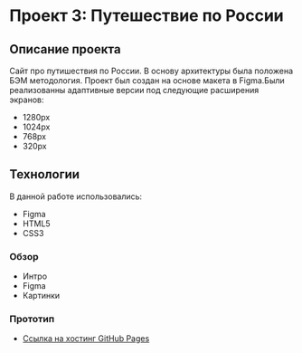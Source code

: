 # Проект 3: Путешествие по России

## Описание проекта

Сайт про путишествия по России. В основу архитектуры была положена БЭМ методология. Проект был создан на основе макета в Figma.Были реализованны адаптивные версии под следующие расширения экранов:
* 1280px
* 1024px
* 768px
* 320px

## Технологии

В данной работе использовались:
* Figma
* HTML5
* CSS3

### Обзор
* Интро
* Figma
* Картинки

### Прототип

* [Ссылка на хостинг GitHub Pages](https://jettpy.github.io/russian-travel)

